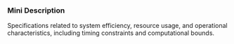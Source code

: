 ### Mini Description

Specifications related to system efficiency, resource usage, and operational characteristics, including timing constraints and computational bounds.
